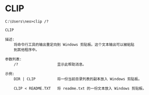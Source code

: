 CLIP
=====

	C:\Users\neo>clip /?
	
	CLIP
	
	描述:
	    将命令行工具的输出重定向到 Windows 剪贴板。这个文本输出可以被粘贴
	    到其他程序中。
	
	参数列表:
	    /?                  显示此帮助消息。
	
	示例:
	    DIR | CLIP          将一份当前目录列表的副本放入 Windows 剪贴板。
	
	    CLIP < README.TXT   将 readme.txt 的一份文本放入 Windows 剪贴板。

